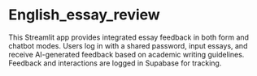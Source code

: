 # English_essay_review
This Streamlit app provides integrated essay feedback in both form and chatbot modes. Users log in with a shared password, input essays, and receive AI-generated feedback based on academic writing guidelines. Feedback and interactions are logged in Supabase for tracking.
